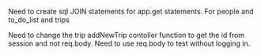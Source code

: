 Need to create sql JOIN statements for app.get statements. For people and to_do_list and trips

Need to change the trip addNewTrip contoller function to get the id from session and not req.body. Need to use req.body to test without logging in.

